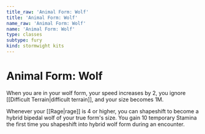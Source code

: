 ```yaml
---
title_raw: 'Animal Form: Wolf'
title: 'Animal Form: Wolf'
name_raw: 'Animal Form: Wolf'
name: 'Animal Form: Wolf'
type: classes
subtype: fury
kind: stormwight kits
---
```


# Animal Form: Wolf

When you are in your wolf form, your speed increases by 2, you ignore [[Difficult Terrain|difficult terrain]], and your size becomes 1M.

Whenever your [[Rage|rage]] is 4 or higher, you can shapeshift to become a hybrid bipedal wolf of your true form's size. You gain 10 temporary Stamina the first time you shapeshift into hybrid wolf form during an encounter.
